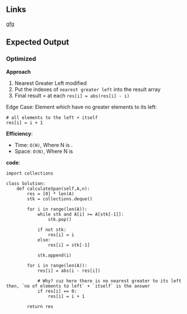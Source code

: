 ## Links
[gfg](https://www.geeksforgeeks.org/problems/stock-span-problem-1587115621/1)

## Expected Output

### Optimized
**Approach**
1. Nearest Greater Left modified
2. Put the indexes of `nearest greater left` into the result array
3. Final result = at each `res[i] = abs(res[i] - i)`

Edge Case: Element which have no greater elements to its left:
```
# all elements to the left + itself
res[i] = i + 1
```

**Efficiency**:
- Time: `O(N)`, Where N is .
- Space: `O(N)`, Where N is

**code**:
```
import collections

class Solution:
    def calculateSpan(self,A,n):
        res = [0] * len(A)
        stk = collections.deque()
        
        for i in range(len(A)):
            while stk and A[i] >= A[stk[-1]]:
                stk.pop()
            
            if not stk:
                res[i] = i
            else:
                res[i] = stk[-1]
            
            stk.append(i)
        
        for i in range(len(A)):
            res[i] = abs(i - res[i])

            # Why? cuz here there is no nearest greater to its left then, `no of elements to left` + `itself` is the answer 
            if res[i] == 0:
                res[i] = i + 1
            
        return res
```

